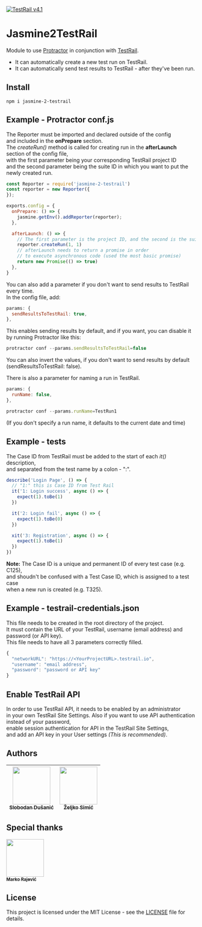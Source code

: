 [![TestRail v4.1](https://img.shields.io/badge/TestRail%20API-v2-green.svg)](http://docs.gurock.com/testrail-api2/start)
# Jasmine2TestRail

Module to use [Protractor](https://www.protractortest.org) in conjunction with [TestRail](http://www.gurock.com/testrail/).

* It can automatically create a new test run on TestRail.
* It can automatically send test results to TestRail - after they've been run.

## Install
```code
npm i jasmine-2-testrail
```

## Example - Protractor **conf.js**
The Reporter must be imported and declared outside of the config
<br>and included in the **onPrepare** section.
<br>The *createRun()* method is called for creating run in the **afterLaunch** section of the config file,<br>with the first parameter being your corresponding TestRail project ID
<br>and the second parameter being the suite ID in which you want to put the newly created run.
```javascript
const Reporter = require('jasmine-2-testrail')
const reporter = new Reporter({
});

exports.config = {
  onPrepare: () => {
    jasmine.getEnv().addReporter(reporter);
  },

  afterLaunch: () => {
    // The first parameter is the project ID, and the second is the suite ID
    reporter.createRun(1, 1)
    // afterLaunch needs to return a promise in order
    // to execute asynchronous code (used the most basic promise)
    return new Promise(() => true)
  },
}

```

You can also add a parameter if you don't want to send results to TestRail every time.
<br>In the config file, add:
```javascript
params: {
  sendResultsToTestRail: true,
},
```
This enables sending results by default, and if you want, you can disable it by running Protractor like this:
```javascript
protractor conf --params.sendResultsToTestRail=false
```
You can also invert the values, if you don't want to send results by default (sendResultsToTestRail: false).

There is also a parameter for naming a run in TestRail.
```javascript
params: {
  runName: false,
},
```

```javascript
protractor conf --params.runName=TestRun1
```
(If you don't specify a run name, it defaults to the current date and time)


## Example - tests
The Case ID from TestRail must be added to the start of each *it()* description, <br>and separated from the test name by a colon - ":".
```javascript
describe('Login Page', () => {
  // "1:" this is Case ID from Test Rail
  it('1: Login success', async () => {
    expect(1).toBe(1)
  })

  it('2: Login fail', async () => {
    expect(1).toBe(0)
  })

  xit('3: Registration', async () => {
    expect(1).toBe(1)
  })
})
```
**Note:** The Case ID is a unique and permanent ID of every test case (e.g. C125),
<br>and shoudn't be confused with a Test Case ID, which is assigned to a test case<br> when a new run is created (e.g. T325).

## Example - **testrail-credentials.json**
This file needs to be created in the root directory of the project.
<br> It must contain the URL of your TestRail, username (email address) and password (or API key).
<br> This file needs to have all 3 parameters correctly filled.
```javascript
{
  "networkURL": "https://<YourProjectURL>.testrail.io",
  "username": "email address",
  "password": "password or API key"
}
```
## Enable TestRail API
In order to use TestRail API, it needs to be enabled by an administrator
<br>in your own TestRail Site Settings.
Also if you want to use API authentication instead of your password,
<br>enable session authentication for API  in the TestRail Site Settings,
<br>and add an API key in your User settings *(This is recommended)*.

## Authors
| [<img src="https://avatars.githubusercontent.com/Slobo989" width="100px;"/><br /><sub><b>Slobodan Dušanić</b></sub>](https://github.com/Slobo989)| [<img src="https://avatars.githubusercontent.com/zeljkosimic95" width="100px;"/><br /><sub><b>Željko Simić</b></sub>](https://www.github.com/zeljkosimic95) |
|---|---|

## Special thanks

[<img src="https://avatars.githubusercontent.com/markoarsenal" width="100px;"/>
<br /><sub><b>Marko Rajević</b></sub>](https://github.com/markoarsenal)<br />

## License

This project is licensed under the MIT License - see the [LICENSE](LICENSE.md) file for details.
